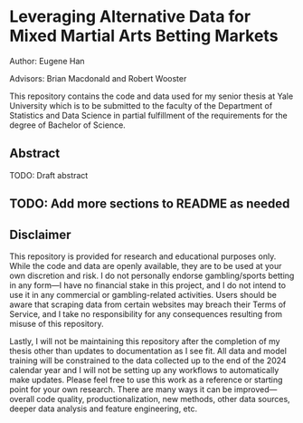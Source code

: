 # Leveraging Alternative Data for Mixed Martial Arts Betting Markets

Author: Eugene Han

Advisors: Brian Macdonald and Robert Wooster

This repository contains the code and data used for my senior thesis at Yale University which is to be submitted to the faculty of the Department of Statistics and Data Science in partial fulfillment of the requirements for the degree of Bachelor of Science.


## Abstract

TODO: Draft abstract

## TODO: Add more sections to README as needed

## Disclaimer

This repository is provided for research and educational purposes only. While the code and data are openly available, they are to be used at your own discretion and risk. I do not personally endorse gambling/sports betting in any form&mdash;I have no financial stake in this project, and I do not intend to use it in any commercial or gambling-related activities. Users should be aware that scraping data from certain websites may breach their Terms of Service, and I take no responsibility for any consequences resulting from misuse of this repository.

Lastly, I will not be maintaining this repository after the completion of my thesis other than updates to documentation as I see fit. All data and model training will be constrained to the data collected up to the end of the 2024 calendar year and I will not be setting up any workflows to automatically make updates. Please feel free to use this work as a reference or starting point for your own research. There are many ways it can be improved&mdash;overall code quality, productionalization, new methods, other data sources, deeper data analysis and feature engineering, etc.